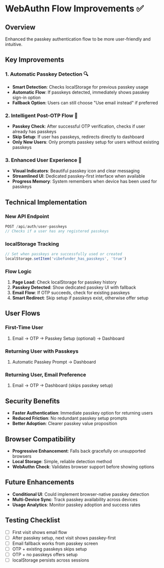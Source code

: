 # WebAuthn Flow Improvements ✅

## Overview
Enhanced the passkey authentication flow to be more user-friendly and intuitive.

## Key Improvements

### 1. Automatic Passkey Detection 🔍
- **Smart Detection**: Checks localStorage for previous passkey usage
- **Automatic Flow**: If passkeys detected, immediately shows passkey sign-in option
- **Fallback Option**: Users can still choose "Use email instead" if preferred

### 2. Intelligent Post-OTP Flow 🧠
- **Passkey Check**: After successful OTP verification, checks if user already has passkeys
- **Skip Setup**: If user has passkeys, redirects directly to dashboard
- **Only New Users**: Only prompts passkey setup for users without existing passkeys

### 3. Enhanced User Experience 🎨
- **Visual Indicators**: Beautiful passkey icon and clear messaging
- **Streamlined UI**: Dedicated passkey-first interface when available
- **Progress Memory**: System remembers when device has been used for passkeys

## Technical Implementation

### New API Endpoint
```typescript
POST /api/auth/user-passkeys
// Checks if a user has any registered passkeys
```

### localStorage Tracking
```javascript
// Set when passkeys are successfully used or created
localStorage.setItem('vibefunder_has_passkeys', 'true')
```

### Flow Logic
1. **Page Load**: Check localStorage for passkey history
2. **Passkey Detected**: Show dedicated passkey UI with fallback
3. **Email Flow**: If OTP succeeds, check for existing passkeys
4. **Smart Redirect**: Skip setup if passkeys exist, otherwise offer setup

## User Flows

### First-Time User
1. Email → OTP → Passkey Setup (optional) → Dashboard

### Returning User with Passkeys
1. Automatic Passkey Prompt → Dashboard

### Returning User, Email Preference
1. Email → OTP → Dashboard (skips passkey setup)

## Security Benefits
- **Faster Authentication**: Immediate passkey option for returning users
- **Reduced Friction**: No redundant passkey setup prompts
- **Better Adoption**: Clearer passkey value proposition

## Browser Compatibility
- **Progressive Enhancement**: Falls back gracefully on unsupported browsers
- **Local Storage**: Simple, reliable detection method
- **WebAuthn Check**: Validates browser support before showing options

## Future Enhancements
- **Conditional UI**: Could implement browser-native passkey detection
- **Multi-Device Sync**: Track passkey availability across devices
- **Usage Analytics**: Monitor passkey adoption and success rates

## Testing Checklist
- [ ] First visit shows email flow
- [ ] After passkey setup, next visit shows passkey-first
- [ ] Email fallback works from passkey screen
- [ ] OTP + existing passkeys skips setup
- [ ] OTP + no passkeys offers setup
- [ ] localStorage persists across sessions